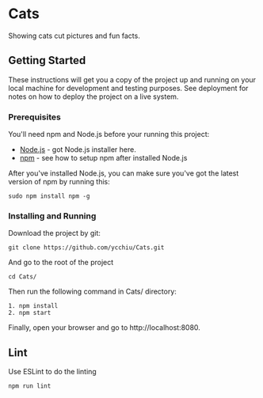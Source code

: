 # Cats 

Showing cats cut pictures and fun facts.

## Getting Started

These instructions will get you a copy of the project up and running on your local machine for development and testing purposes. See deployment for notes on how to deploy the project on a live system.

### Prerequisites

You'll need npm and Node.js before your running this project:

* [Node.js](https://nodejs.org/en/) - got Node.js installer here.
* [npm](http://blog.npmjs.org/post/85484771375/how-to-install-npm) - see how to setup npm after installed Node.js

After you've installed Node.js, you can make sure you've got the latest version of npm by running this:

```
sudo npm install npm -g
```

### Installing and Running

Download the project by git:

```
git clone https://github.com/ycchiu/Cats.git
```

And go to the root of the project

```
cd Cats/
```

Then run the following command in Cats/ directory:
```
1. npm install
2. npm start
```

Finally, open your browser and go to http://localhost:8080.


## Lint

Use ESLint to do the linting

```
npm run lint
```


